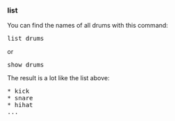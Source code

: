 ### list

You can find the names of all drums with this command:

<pre>
list drums
</pre>

or

<pre>
show drums
</pre>

The result is a lot like the list above:

<pre>
* kick
* snare
* hihat
...
</pre>